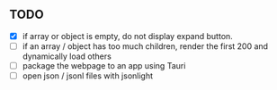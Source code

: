 ## TODO

- [x] if array or object is empty, do not display expand button.
- [ ] if an array / object has too much children, render the first 200 and dynamically load others
- [ ] package the webpage to an app using Tauri
- [ ] open json / jsonl files with jsonlight
